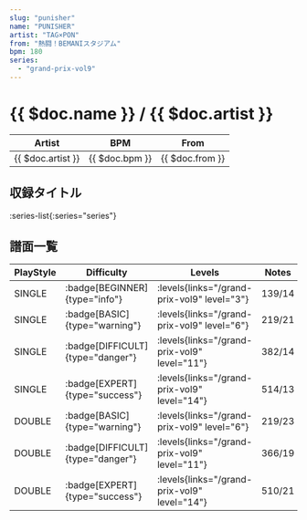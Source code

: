 ```yaml
---
slug: "punisher"
name: "PUNISHER"
artist: "TAG×PON"
from: "熱闘！BEMANIスタジアム"
bpm: 180
series:
  - "grand-prix-vol9"
---
```


# {{ $doc.name }} / {{ $doc.artist }}

|Artist|BPM|From|
|------|---|----|
|{{ $doc.artist }}|{{ $doc.bpm }}|{{ $doc.from }}|

## 収録タイトル

:series-list{:series="series"}

## 譜面一覧

|PlayStyle|Difficulty|Levels|Notes|Movie|
|---------|----------|------|-----|-----|
|SINGLE| :badge[BEGINNER]{type="info"}| :levels{links="/grand-prix-vol9" level="3"}|139/14||
|SINGLE| :badge[BASIC]{type="warning"}| :levels{links="/grand-prix-vol9" level="6"}|219/21||
|SINGLE| :badge[DIFFICULT]{type="danger"}| :levels{links="/grand-prix-vol9" level="11"}|382/14||
|SINGLE| :badge[EXPERT]{type="success"}| :levels{links="/grand-prix-vol9" level="14"}|514/13||
|DOUBLE| :badge[BASIC]{type="warning"}| :levels{links="/grand-prix-vol9" level="6"}|219/23||
|DOUBLE| :badge[DIFFICULT]{type="danger"}| :levels{links="/grand-prix-vol9" level="11"}|366/19||
|DOUBLE| :badge[EXPERT]{type="success"}| :levels{links="/grand-prix-vol9" level="14"}|510/21||
